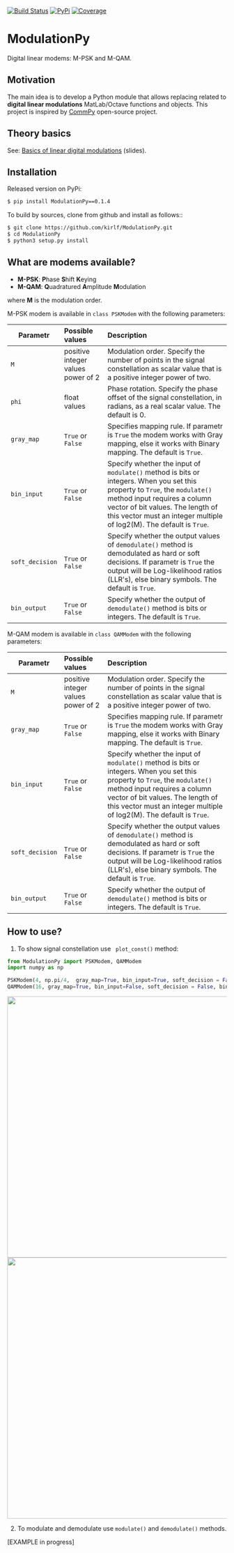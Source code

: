 [![Build Status](https://travis-ci.com/kirlf/ModulationPy.svg?branch=master)](https://travis-ci.com/kirlf/ModulationPy)
[![PyPi](https://badge.fury.io/py/ModulationPy.svg)](https://pypi.org/project/ModulationPy/)
[![Coverage](https://coveralls.io/repos/kirlf/ModulationPy/badge.svg)](https://coveralls.io/r/kirlf/ModulationPy)

# ModulationPy

Digital linear modems: M-PSK and M-QAM.

## Motivation

The main idea is to develop a Python module that allows replacing related to **digital linear modulations** MatLab/Octave functions and objects.  This project is inspired by [CommPy](https://github.com/veeresht/CommPy) open-source project. 

## Theory basics
  
See: [Basics of linear digital modulations](https://speakerdeck.com/kirlf/linear-digital-modulations) (slides).

## Installation

Released version on PyPi:

``` bash
$ pip install ModulationPy==0.1.4
```

To build by sources, clone from github and install as follows::

```bash
$ git clone https://github.com/kirlf/ModulationPy.git
$ cd ModulationPy
$ python3 setup.py install
```

## What are modems available?

- **M-PSK**: **P**hase **S**hift **K**eying
- **M-QAM**: **Q**uadratured **A**mplitude **M**odulation

where **M** is the modulation order.

M-PSK modem is available in ```class PSKModem``` with the following parameters:

| Parametr | Possible values | Description |
| ------------- |:-------------| :-----|
| ``` M ```      | positive integer values power of 2 | Modulation order. Specify the number of points in the signal constellation as scalar value that is a positive integer power of two.|
| ```phi``` | float values | Phase rotation. Specify the phase offset of the signal constellation, in radians, as a real scalar value. The default is 0.|
| ```gray_map``` | ```True``` or ```False``` | Specifies mapping rule. If parametr is ```True``` the modem works with Gray mapping, else it works with Binary mapping. The default is ```True```.|
| ```bin_input``` | ```True``` or ```False```| Specify whether the input of ```modulate()``` method is bits or integers. When you set this property to ```True```, the ```modulate()``` method input requires a column vector of bit values. The length of this vector must an integer multiple of log2(M). The default is ```True```.|
| ```soft_decision``` | ```True``` or ```False``` | Specify whether the output values of ```demodulate()``` method is demodulated as hard or soft decisions. If parametr is ```True``` the output will be Log-likelihood ratios (LLR's), else binary symbols. The default is ```True```.|
| ```bin_output``` | ```True``` or ```False```|Specify whether the output of ```demodulate()``` method is bits or integers. The default is ```True```.|

M-QAM modem is available in ```class QAMModem``` with the following parameters:

| Parametr | Possible values | Description |
| ------------- |:-------------| :-----|
| ``` M ```      | positive integer values power of 2 | Modulation order. Specify the number of points in the signal constellation as scalar value that is a positive integer power of two.|
| ```gray_map``` | ```True``` or ```False``` | Specifies mapping rule. If parametr is ```True``` the modem works with Gray mapping, else it works with Binary mapping. The default is ```True```.|
| ```bin_input``` | ```True``` or ```False```| Specify whether the input of ```modulate()``` method is bits or integers. When you set this property to ```True```, the ```modulate()``` method input requires a column vector of bit values. The length of this vector must an integer multiple of log2(M). The default is ```True```.|
| ```soft_decision``` | ```True``` or ```False``` | Specify whether the output values of ```demodulate()``` method is demodulated as hard or soft decisions. If parametr is ```True``` the output will be Log-likelihood ratios (LLR's), else binary symbols. The default is ```True```.|
| ```bin_output``` | ```True``` or ```False```|Specify whether the output of ```demodulate()``` method is bits or integers. The default is ```True```.|

## How to use?

1) To show signal constellation use ``` plot_const()``` method:

``` python
from ModulationPy import PSKModem, QAMModem
import numpy as np

PSKModem(4, np.pi/4,  gray_map=True, bin_input=True, soft_decision = False, bin_output = True).plot_const()
QAMModem(16, gray_map=True, bin_input=False, soft_decision = False, bin_output = False).plot_const()

```

<img src="https://raw.githubusercontent.com/kirlf/ModulationPy/master/docs/img/qpsk_signconst.PNG" width="600" />
<img src="https://raw.githubusercontent.com/kirlf/ModulationPy/master/docs/img/qam_signconst.PNG" width="600" />

2. To modulate and demodulate use ```modulate()``` and ```demodulate()``` methods.

[EXAMPLE in progress]

